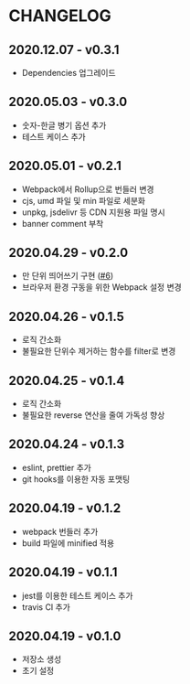 # CHANGELOG

## 2020.12.07 - v0.3.1

- Dependencies 업그레이드


## 2020.05.03 - v0.3.0

- 숫자-한글 병기 옵션 추가
- 테스트 케이스 추가

## 2020.05.01 - v0.2.1

- Webpack에서 Rollup으로 번들러 변경
- cjs, umd 파일 및 min 파일로 세분화
- unpkg, jsdelivr 등 CDN 지원용 파일 명시
- banner comment 부착

## 2020.04.29 - v0.2.0

- 만 단위 띄어쓰기 구현 ([#6](https://github.com/huskyhoochu/num-to-korean/issues/6))
- 브라우저 환경 구동을 위한 Webpack 설정 변경

## 2020.04.26 - v0.1.5

- 로직 간소화
- 불필요한 단위수 제거하는 함수를 filter로 변경

## 2020.04.25 - v0.1.4

- 로직 간소화
- 불필요한 reverse 연산을 줄여 가독성 향상

## 2020.04.24 - v0.1.3

- eslint, prettier 추가
- git hooks를 이용한 자동 포맷팅

## 2020.04.19 - v0.1.2

- webpack 번들러 추가
- build 파일에 minified 적용

## 2020.04.19 - v0.1.1

- jest를 이용한 테스트 케이스 추가
- travis CI 추가

## 2020.04.19 - v0.1.0

- 저장소 생성
- 초기 설정
